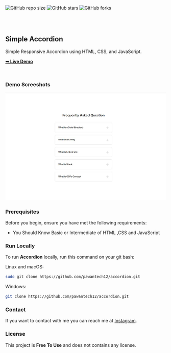<div>
  
  ![GitHub repo size](https://img.shields.io/github/repo-size/pawantech12/accordion)
  ![GitHub stars](https://img.shields.io/github/stars/pawantech12/accordion?style=social)
  ![GitHub forks](https://img.shields.io/github/forks/pawantech12/accordion?style=social)

  <br />
  <br />

  <h2>Simple Accordion</h2>

  Simple Responsive Accordion using HTML, CSS, and JavaScript.

  <a href="https://pawantech12.github.io/accordion/"><strong>➥ Live Demo</strong></a>

</div>

<br />

### Demo Screeshots

![Accordion Desktop Demo](./preview.jpg)

### Prerequisites

Before you begin, ensure you have met the following requirements:

* You Should Know Basic or Intermediate of HTML ,CSS and JavaScript

### Run Locally

To run **Accordion** locally, run this command on your git bash:

Linux and macOS:

```bash
sudo git clone https://github.com/pawantech12/accordion.git
```

Windows:

```bash
git clone https://github.com/pawantech12/accordion.git
```

### Contact

If you want to contact with me you can reach me at [Instagram](https://www.instagram.com/codewithpawan/).

### License

This project is **Free To Use** and does not contains any license.
